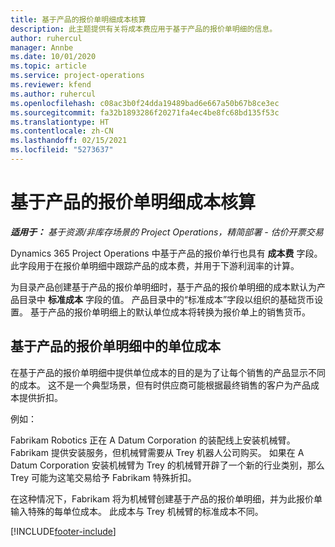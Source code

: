 ```yaml
---
title: 基于产品的报价单明细成本核算
description: 此主题提供有关将成本费应用于基于产品的报价单明细的信息。
author: ruhercul
manager: Annbe
ms.date: 10/01/2020
ms.topic: article
ms.service: project-operations
ms.reviewer: kfend
ms.author: ruhercul
ms.openlocfilehash: c08ac3b0f24dda19489bad6e667a50b67b8ce3ec
ms.sourcegitcommit: fa32b1893286f20271fa4ec4be8fc68bd135f53c
ms.translationtype: HT
ms.contentlocale: zh-CN
ms.lasthandoff: 02/15/2021
ms.locfileid: "5273637"
---
```

# <a name="costing-product-based-quote-lines"></a>基于产品的报价单明细成本核算

_**适用于：** 基于资源/非库存场景的 Project Operations，精简部署 - 估价开票交易_


Dynamics 365 Project Operations 中基于产品的报价单行也具有 **成本费** 字段。 此字段用于在报价单明细中跟踪产品的成本费，并用于下游利润率的计算。

为目录产品创建基于产品的报价单明细时，基于产品的报价单明细的成本默认为产品目录中 **标准成本** 字段的值。 产品目录中的“标准成本”字段以组织的基础货币设置。 基于产品的报价单明细上的默认单位成本将转换为报价单上的销售货币。

## <a name="unit-cost-on-a-product-based-quote-line"></a>基于产品的报价单明细中的单位成本

在基于产品的报价单明细中提供单位成本的目的是为了让每个销售的产品显示不同的成本。 这不是一个典型场景，但有时供应商可能根据最终销售的客户为产品成本提供折扣。

例如：

Fabrikam Robotics 正在 A Datum Corporation 的装配线上安装机械臂。 Fabrikam 提供安装服务，但机械臂需要从 Trey 机器人公司购买。 如果在 A Datum Corporation 安装机械臂为 Trey 的机械臂开辟了一个新的行业类别，那么 Trey 可能为这笔交易给予 Fabrikam 特殊折扣。

在这种情况下，Fabrikam 将为机械臂创建基于产品的报价单明细，并为此报价单输入特殊的每单位成本。 此成本与 Trey 机械臂的标准成本不同。


[!INCLUDE[footer-include](../../includes/footer-banner.md)]